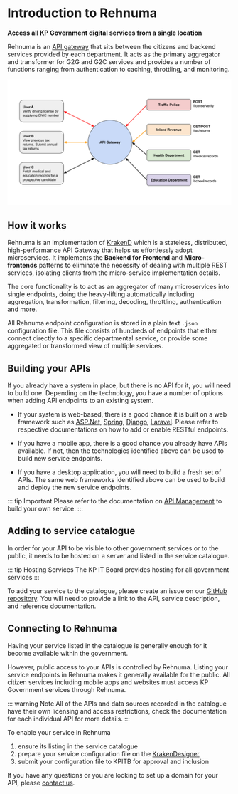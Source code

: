 # Introduction to Rehnuma

**Access all KP Government digital services from a single location**

Rehnuma is an [API gateway](https://rehnuma.kpgov.tech) that sits between the citizens and backend services provided by each department. It acts as the primary aggregator and transformer for G2G and G2C services and provides a number of functions ranging from authentication to caching, throttling, and monitoring. 

![Rehnuma](../../technology/gateway.svg)

## How it works

Rehnuma is an implementation of [KrakenD](https://krakend.io) which is a stateless, distributed, high-performance API Gateway that helps us effortlessly adopt microservices. It implements the **Backend for Frontend** and **Micro-frontends** patterns to eliminate the necessity of dealing with multiple REST services, isolating clients from the micro-service implementation details.

The core functionality is to act as an aggregator of many microservices into single endpoints, doing the heavy-lifting automatically including aggregation, transformation, filtering, decoding, throttling, authentication and more.

All Rehnuma endpoint configuration is stored in a plain text `.json` configuration file. This file consists of hundreds of endpoints that either connect directly to a specific departmental service, or provide some aggregated or transformed view of multiple services. 

## Building your APIs

If you already have a system in place, but there is no API for it, you will need to build one. Depending on the technology, you have a number of options when adding API endpoints to an existing system. 

- If your system is web-based, there is a good chance it is built on a web framework such as [ASP.Net](https://dotnet.microsoft.com/apps/aspnet), [Spring](https://spring.io/guides), [Django](https://docs.djangoproject.com/), [Laravel](https://laravel.com/docs/). Please refer to respective documentations on how to add or enable RESTful endpoints. 

- If you have a mobile app, there is a good chance you already have APIs available. If not, then the technologies identified above can be used to build new service endpoints. 

- If you have a desktop application, you will need to build a fresh set of APIs. The same web frameworks identified above can be used to build and deploy the new service endpoints. 

::: tip Important
Please refer to the documentation on [API Management](/technology/api/) to build your own service. 
:::

## Adding to service catalogue

In order for your API to be visible to other government services or to the public, it needs to be hosted on a server and listed in the service catalogue. 

::: tip Hosting Services
The KP IT Board provides hosting for all government services
:::

To add your service to the catalogue, please create an issue on our [GitHub repository](https://github.com/kpitb/service-catalogue). You will need to provide a link to the API, service description, and reference documentation. 

## Connecting to Rehnuma

Having your service listed in the catalogue is generally enough for it become available within the government. 

However, public access to your APIs is controlled by Rehnuma. Listing your service endpoints in Rehnuma makes it generally available for the public. All citizen services including mobile apps and websites must access KP Government services through Rehnuma. 

::: warning Note
All of the APIs and data sources recorded in the catalogue have their own licensing and access restrictions, check the documentation for each individual API for more details.
:::

To enable your service in Rehnuma
1. ensure its listing in the service catalogue
2. prepare your service configuration file on the [KrakenDesigner](https://designer.krakend.io/)
3. submit your configuration file to KPITB for approval and inclusion

If you have any questions or you are looking to set up a domain for your API, please [contact us](mailto:api@kpgov.tech).